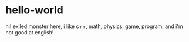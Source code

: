 # hello-world

hi! exiled monster here, i like c++, math, physics, game, program, and i'm not good at english!
